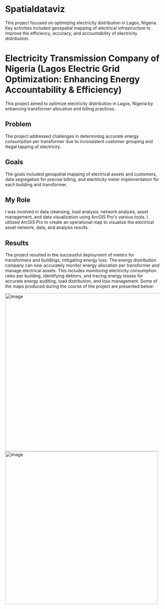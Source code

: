 # Spatialdataviz
This project focused on optimizing electricity distribution in Lagos, Nigeria. Key activities included geospatial mapping of electrical infrastructure  to improve the efficiency, accuracy, and accountability of electricity distribution.
# Electricity Transmission Company of Nigeria (Lagos Electric Grid Optimization: Enhancing Energy Accountability & Efficiency)

This project aimed to optimize electricity distribution in Lagos, Nigeria by enhancing transformer allocation and billing practices. 

## Problem
The project addressed challenges in determining accurate energy consumption per transformer due to inconsistent customer grouping and illegal tapping of electricity.

## Goals
The goals included geospatial mapping of electrical assets and customers, data segregation for precise billing, and electricity meter implementation for each building and transformer.

## My Role
I was involved in data cleansing, load analysis, network analysis, asset management, and data visualization using ArcGIS Pro's various tools. I utilized ArcGIS Pro to create an operational map to visualize the electrical asset network, data, and analysis results.

## Results
The project resulted in the successful deployment of meters for transformers and buildings, mitigating energy loss. The energy distribution company can now accurately monitor energy allocation per transformer and manage electrical assets. This includes monitoring electricity consumption rates per building, identifying debtors, and tracing energy losses for accurate energy auditing, load distribution, and loss management. Some of the maps produced during the course of the project are presented below:

<img width="513" alt="image" src="https://github.com/Eni0l/Spatialdataviz/assets/149200508/1684b514-651b-4518-9f35-8743716b7e1b">
<img width="496" alt="image" src="https://github.com/Eni0l/Spatialdataviz/assets/149200508/69b7f23a-3bc9-47bb-bf3c-24791730954d">



